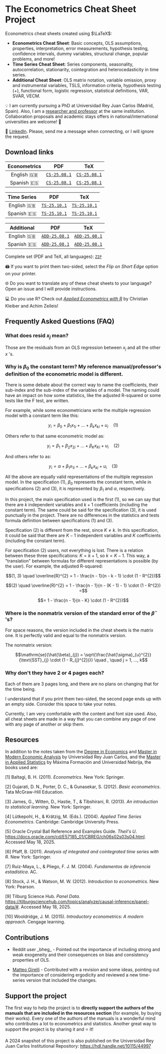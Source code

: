﻿# The Econometrics Cheat Sheet Project

Econometrics cheat sheets created using $\LaTeX$:

* **Econometrics Cheat Sheet**: Basic concepts, OLS assumptions, properties, interpretation, error measurements, hypothesis testing, confidence intervals, dummy variables, structural change, popular problems, and more!
* **Time Series Cheat Sheet**: Series components, seasonality, autocorrelation, stationarity, cointegration and heterocedasticity in time series.
* **Additional Cheat Sheet**: OLS matrix notation, variable omission, proxy and instrumental variables, TSLS, information criteria, hypothesis testing (+), functional form, logistic regression, statistical definitions, VAR, SVAR, VECM.

:bulb: I am currently pursuing a PhD at Universidad Rey Juan Carlos (Madrid, Spain). Also, I am a [researcher and professor](https://gestion2.urjc.es/pdi/ver/marcelo.moreno) at the same institution. Collaboration proposals and academic stays offers in national/international universities are welcome! :rocket:

:triangular_flag_on_post: [LinkedIn](https://www.linkedin.com/in/marcelomorenop/). Please, send me a message when connecting, or I will ignore the request.

## Download links

| Econometrics | PDF | TeX |
| :---: | :---: | :---: |
| English :uk: | [`CS-25.08.1`](https://raw.githubusercontent.com/marcelomijas/econometrics-cheatsheet/main/econometrics-cheatsheet/econometrics-cheatsheet-en.pdf) | [`CS-25.08.1`](econometrics-cheatsheet/econometrics-cheatsheet-en.tex)
| Spanish :es: | [`CS-25.08.1`](https://raw.githubusercontent.com/marcelomijas/econometrics-cheatsheet/main/econometrics-cheatsheet/econometrics-cheatsheet-es.pdf) | [`CS-25.08.1`](econometrics-cheatsheet/econometrics-cheatsheet-es.tex)

| Time Series | PDF | TeX |
| :---: | :---: | :---: |
| English :uk: | [`TS-25.10.1`](https://raw.githubusercontent.com/marcelomijas/econometrics-cheatsheet/main/time-series-cheatsheet/time-series-cheatsheet-en.pdf) | [`TS-25.10.1`](time-series-cheatsheet/time-series-cheatsheet-en.tex)
| Spanish :es: | [`TS-25.10.1`](https://raw.githubusercontent.com/marcelomijas/econometrics-cheatsheet/main/time-series-cheatsheet/time-series-cheatsheet-es.pdf) | [`TS-25.10.1`](time-series-cheatsheet/time-series-cheatsheet-es.tex)

| Additional | PDF | TeX |
| :---: | :---: | :---: |
| English :uk: | [`ADD-25.08.1`](https://raw.githubusercontent.com/marcelomijas/econometrics-cheatsheet/main/additional-cheatsheet/additional-cheatsheet-en.pdf) | [`ADD-25.08.1`](additional-cheatsheet/additional-cheatsheet-en.tex)
| Spanish :es: | [`ADD-25.08.1`](https://raw.githubusercontent.com/marcelomijas/econometrics-cheatsheet/main/additional-cheatsheet/additional-cheatsheet-es.pdf) | [`ADD-25.08.1`](additional-cheatsheet/additional-cheatsheet-es.tex)

Complete set (PDF and TeX, all languages): [`ZIP`](https://github.com/marcelomijas/econometrics-cheatsheet/archive/refs/heads/main.zip)

:printer: If you want to print them two-sided, select the *Flip on Short Edge* option on your printer.

:globe_with_meridians: Do you want to translate any of these cheat sheets to your language? Open an issue and I will provide instructions.

:computer: Do you use R? Check out [*Applied Econometrics with R*](https://www.zeileis.org/teaching/AER/) by Christian Kleiber and Achim Zeileis!

## Frequently Asked Questions (FAQ)

### What does $\text{resid}$ $x_{j}$ mean?

Those are the residuals from an OLS regression between $x_{j}$ and all the other $x$ 's.

### Why is $\beta_{0}$ the constant term? My reference manual/professor's definition of the econometric model is different.

There is some debate about the correct way to name the coefficients, their sub-index and the sub-index of the variables of a model. The naming could have an impact on how some statistics, like the adjusted R-squared or some tests like the F test, are written.

For example, while some econometricians write the multiple regression model with a constant term like this:

$$y_{i} = \beta_{0} + \beta_{1} x_{1i} + ... + \beta_{k} x_{ki} + u_{i} \quad (1)$$

Others refer to that same econometric model as:

$$y_{i} = \beta_{1} + \beta_{2} x_{2i} + ... + \beta_{K} x_{Ki} + u_{i} \quad (2)$$

And others refer to as:

$$y_{i} = \alpha + \beta_1 x_{1i} + ... + \beta_{k} x_{ki} + u_{i} \quad (3)$$

All the above are equally valid representations of the multiple regression model. In the specification $(1)$, $\beta_{0}$ represents the constant term, while in specifications $(2)$ and $(3)$, it is represented by $\beta_{1}$ and $\alpha$, respectively.

In this project, the main specification used is the first $(1)$, so we can say that there are $k$ independent variables and $k + 1$ coefficients (including the constant term). The same could be said for the specification $(3)$, it is used punctually in the project. There are no differences in the statistics and tests formula definition between specifications $(1)$ and $(3)$.

Specification $(2)$ is different from the rest, since $K \neq k$. In this specification, it could be said that there are $K - 1$ independent variables and $K$ coefficients (including the constant term).

For specification $(2)$ users, not everything is lost. There is a relation between these three specifications: $K = k + 1$, so $k = K - 1$. This way, a "translation" between formulas for different representations is possible (by the user). For example, the adjusted R-squared:

$$(1, 3) \quad \overline{R}^{2} = 1 - \frac{n - 1}{n - k - 1} \cdot (1 - R^{2})$$

$$(2) \quad \overline{R}^{2} = 1 - \frac{n - 1}{n - (K - 1) - 1} \cdot (1 - R^{2}) =$$

$$= 1 - \frac{n - 1}{n - K} \cdot (1 - R^{2})$$

### Where is the nonmatrix version of the standard error of the $\hat{\beta}$ 's?

For space reasons, the version included in the cheat sheets is the matrix one. It is perfectly valid and equal to the nonmatrix version.

The nonmatrix version:

$$\mathrm{se}(\hat{\beta}_{j}) = \sqrt{\frac{\hat{\sigma}_{u}^{2}}{\text{SST}_{j} \cdot (1 - R_{j}^{2})}} \quad , \quad j = 1, ..., k$$

### Why don't they have 2 or 4 pages each?

Each of them are 3 pages long, and there are no plans on changing that for the time being.

I understand that if you print them two-sided, the second page ends up with an empty side. Consider this space to take your notes.

Currently, I am very comfortable with the content and font size used. Also, all cheat sheets are made in a way that you can combine any page of one with any page of another or skip them.

## Resources

In addition to the notes taken from the [Degree in Economics](https://www.urjc.es/universidad/calidad/560-economia) and [Master in Modern Economic Analysis](https://www.urjc.es/estudios/master/786-analisis-economico-moderno) by Universidad Rey Juan Carlos, and the [Master in Applied Statistics](https://www.maximaformacion.es/masters/master-de-estadistica-aplicada-con-r-software/) by Máxima Formación and Universidad Nebrija, the books used are:

[1] Baltagi, B. H. (2011). *Econometrics*. New York: Springer.

[2] Gujarati, D. N., Porter, D. C., & Gunasekar, S. (2012). *Basic econometrics*. Tata McGraw-Hill Education.

[3] James, G., Witten, D., Hastie, T., & Tibshirani, R. (2013). *An introduction to statistical learning*. New York: Springer.

[4] Lütkepohl, H., & Krätzig, M. (Eds.). (2004). *Applied Time Series Econometrics*. Cambridge: Cambridge University Press.

[5] Oracle Crystal Ball Reference and Examples Guide. *Theil's U*. https://docs.oracle.com/cd/E57185_01/CBREG/ch06s02s03s04.html. Accessed May 18, 2025.

[6] Pfaff, B. (2011). *Analysis of integrated and cointegrated time series with R*. New York: Springer.

[7] Ruiz-Maya, L., & Pliego, F. J. M. (2004). *Fundamentos de inferencia estadística*. AC.

[8] Stock, J. H., & Watson, M. W. (2012). *Introduction to econometrics*. New York: Pearson.

[9] Tilburg Science Hub. *Panel Data*. https://tilburgsciencehub.com/topics/analyze/causal-inference/panel-data/#. Accessed May 18, 2025.

[10] Wooldridge, J. M. (2015). *Introductory econometrics: A modern approach*. Cengage learning.

## Contributions

* Reddit user \_bheg_ - Pointed out the importance of including strong and weak exogeneity and their consequences on bias and consistency properties of OLS.

* [Matteo Girelli](https://www.linkedin.com/in/matteo-girelli/) - Contributed with a revision and some ideas, pointing out the importance of considering ergodicity and reviewed a new time-series version that included the changes.

## Support the project

The first way to help the project is to **directly support the authors of the manuals that are included in the resources section** (for example, by buying their works). Every one of the authors of the manuals is a wonderful mind who contributes a lot to econometrics and statistics. Another great way to support the project is by sharing it and :star: it!

A 2024 snapshot of this project is also published on the Universidad Rey Juan Carlos Institutional Repository: https://hdl.handle.net/10115/44997
